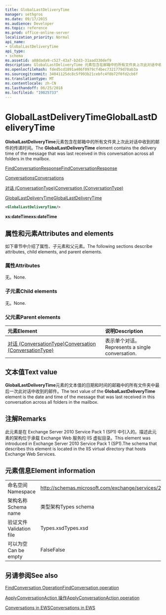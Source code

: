 ```yaml
---
title: GlobalLastDeliveryTime
manager: sethgros
ms.date: 09/17/2015
ms.audience: Developer
ms.topic: reference
ms.prod: office-online-server
localization_priority: Normal
api_name:
- GlobalLastDeliveryTime
api_type:
- schema
ms.assetid: a88dada9-c527-43a7-b2d3-31aad330def9
description: GlobalLastDeliveryTime 元素包含在邮箱中的所有文件夹上次此对话中收到的邮件的传递时间。
ms.openlocfilehash: fded5cd1891a406f0979cf4bec7321779d70ab3a
ms.sourcegitcommit: 34041125dc8c5f993b21cebfc4f8b72f0fd2cb6f
ms.translationtype: MT
ms.contentlocale: zh-CN
ms.lasthandoff: 06/25/2018
ms.locfileid: "19825733"
---
```

# <a name="globallastdeliverytime"></a><span data-ttu-id="7b3d6-103">GlobalLastDeliveryTime</span><span class="sxs-lookup"><span data-stu-id="7b3d6-103">GlobalLastDeliveryTime</span></span>

<span data-ttu-id="7b3d6-104">**GlobalLastDeliveryTime**元素包含在邮箱中的所有文件夹上次此对话中收到的邮件的传递时间。</span><span class="sxs-lookup"><span data-stu-id="7b3d6-104">The **GlobalLastDeliveryTime** element contains the delivery time of the message that was last received in this conversation across all folders in the mailbox.</span></span> 
  
[<span data-ttu-id="7b3d6-105">FindConversationResponse</span><span class="sxs-lookup"><span data-stu-id="7b3d6-105">FindConversationResponse</span></span>](findconversationresponse.md)
  
[<span data-ttu-id="7b3d6-106">Conversations</span><span class="sxs-lookup"><span data-stu-id="7b3d6-106">Conversations</span></span>](conversations-ex15websvcsotherref.md)
  
[<span data-ttu-id="7b3d6-107">对话 (ConversationType)</span><span class="sxs-lookup"><span data-stu-id="7b3d6-107">Conversation (ConversationType)</span></span>](conversation-conversationtype.md)
  
[<span data-ttu-id="7b3d6-108">GlobalLastDeliveryTime</span><span class="sxs-lookup"><span data-stu-id="7b3d6-108">GlobalLastDeliveryTime</span></span>](globallastdeliverytime.md)
  
```XML
<GlobalLastDeliveryTime/>
```

 <span data-ttu-id="7b3d6-109">**xs:dateTime**</span><span class="sxs-lookup"><span data-stu-id="7b3d6-109">**xs:dateTime**</span></span>
## <a name="attributes-and-elements"></a><span data-ttu-id="7b3d6-110">属性和元素</span><span class="sxs-lookup"><span data-stu-id="7b3d6-110">Attributes and elements</span></span>

<span data-ttu-id="7b3d6-111">如下章节中介绍了属性、子元素和父元素。</span><span class="sxs-lookup"><span data-stu-id="7b3d6-111">The following sections describe attributes, child elements, and parent elements.</span></span>
  
### <a name="attributes"></a><span data-ttu-id="7b3d6-112">属性</span><span class="sxs-lookup"><span data-stu-id="7b3d6-112">Attributes</span></span>

<span data-ttu-id="7b3d6-113">无。</span><span class="sxs-lookup"><span data-stu-id="7b3d6-113">None.</span></span>
  
### <a name="child-elements"></a><span data-ttu-id="7b3d6-114">子元素</span><span class="sxs-lookup"><span data-stu-id="7b3d6-114">Child elements</span></span>

<span data-ttu-id="7b3d6-115">无。</span><span class="sxs-lookup"><span data-stu-id="7b3d6-115">None.</span></span>
  
### <a name="parent-elements"></a><span data-ttu-id="7b3d6-116">父元素</span><span class="sxs-lookup"><span data-stu-id="7b3d6-116">Parent elements</span></span>

|<span data-ttu-id="7b3d6-117">**元素**</span><span class="sxs-lookup"><span data-stu-id="7b3d6-117">**Element**</span></span>|<span data-ttu-id="7b3d6-118">**说明**</span><span class="sxs-lookup"><span data-stu-id="7b3d6-118">**Description**</span></span>|
|:-----|:-----|
|[<span data-ttu-id="7b3d6-119">对话 (ConversationType)</span><span class="sxs-lookup"><span data-stu-id="7b3d6-119">Conversation (ConversationType)</span></span>](conversation-conversationtype.md) <br/> |<span data-ttu-id="7b3d6-120">表示单个对话。</span><span class="sxs-lookup"><span data-stu-id="7b3d6-120">Represents a single conversation.</span></span>  <br/> |
   
## <a name="text-value"></a><span data-ttu-id="7b3d6-121">文本值</span><span class="sxs-lookup"><span data-stu-id="7b3d6-121">Text value</span></span>

<span data-ttu-id="7b3d6-122">**GlobalLastDeliveryTime**元素的文本值的日期和时间的邮箱中的所有文件夹中最后一次此对话中收到的邮件。</span><span class="sxs-lookup"><span data-stu-id="7b3d6-122">The text value of the **GlobalLastDeliveryTime** element is the date and time of the message that was last received in this conversation across all folders in the mailbox.</span></span> 
  
## <a name="remarks"></a><span data-ttu-id="7b3d6-123">注解</span><span class="sxs-lookup"><span data-stu-id="7b3d6-123">Remarks</span></span>

<span data-ttu-id="7b3d6-124">此元素是在 Exchange Server 2010 Service Pack 1 (SP1) 中引入的。描述此元素的架构位于承载 Exchange Web 服务的 IIS 虚拟目录。</span><span class="sxs-lookup"><span data-stu-id="7b3d6-124">This element was introduced in Exchange Server 2010 Service Pack 1 (SP1).The schema that describes this element is located in the IIS virtual directory that hosts Exchange Web Services.</span></span>
  
## <a name="element-information"></a><span data-ttu-id="7b3d6-125">元素信息</span><span class="sxs-lookup"><span data-stu-id="7b3d6-125">Element information</span></span>

|||
|:-----|:-----|
|<span data-ttu-id="7b3d6-126">命名空间</span><span class="sxs-lookup"><span data-stu-id="7b3d6-126">Namespace</span></span>  <br/> |http://schemas.microsoft.com/exchange/services/2006/types  <br/> |
|<span data-ttu-id="7b3d6-127">架构名称</span><span class="sxs-lookup"><span data-stu-id="7b3d6-127">Schema name</span></span>  <br/> |<span data-ttu-id="7b3d6-128">类型架构</span><span class="sxs-lookup"><span data-stu-id="7b3d6-128">Types schema</span></span>  <br/> |
|<span data-ttu-id="7b3d6-129">验证文件</span><span class="sxs-lookup"><span data-stu-id="7b3d6-129">Validation file</span></span>  <br/> |<span data-ttu-id="7b3d6-130">Types.xsd</span><span class="sxs-lookup"><span data-stu-id="7b3d6-130">Types.xsd</span></span>  <br/> |
|<span data-ttu-id="7b3d6-131">可以为空</span><span class="sxs-lookup"><span data-stu-id="7b3d6-131">Can be empty</span></span>  <br/> |<span data-ttu-id="7b3d6-132">False</span><span class="sxs-lookup"><span data-stu-id="7b3d6-132">False</span></span>  <br/> |
   
## <a name="see-also"></a><span data-ttu-id="7b3d6-133">另请参阅</span><span class="sxs-lookup"><span data-stu-id="7b3d6-133">See also</span></span>



[<span data-ttu-id="7b3d6-134">FindConversation Operation</span><span class="sxs-lookup"><span data-stu-id="7b3d6-134">FindConversation operation</span></span>](findconversation-operation.md)
  
[<span data-ttu-id="7b3d6-135">ApplyConversationAction 操作</span><span class="sxs-lookup"><span data-stu-id="7b3d6-135">ApplyConversationAction operation</span></span>](applyconversationaction-operation.md)


[<span data-ttu-id="7b3d6-136">Conversations in EWS</span><span class="sxs-lookup"><span data-stu-id="7b3d6-136">Conversations in EWS</span></span>](http://msdn.microsoft.com/library/91e64629-db6c-4c94-9dcb-d386232e8467%28Office.15%29.aspx)

